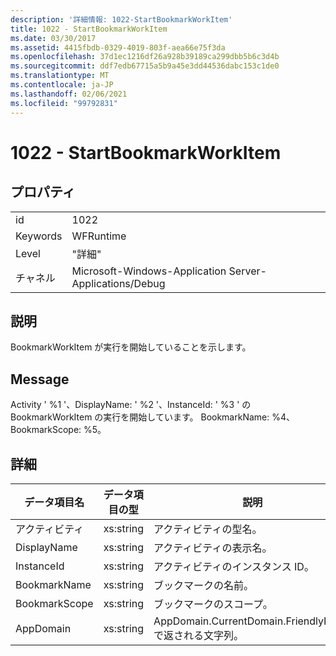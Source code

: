 ```yaml
---
description: '詳細情報: 1022-StartBookmarkWorkItem'
title: 1022 - StartBookmarkWorkItem
ms.date: 03/30/2017
ms.assetid: 4415fbdb-0329-4019-803f-aea66e75f3da
ms.openlocfilehash: 37d1ec1216df26a928b39189ca299dbb5b6c3d4b
ms.sourcegitcommit: ddf7edb67715a5b9a45e3dd44536dabc153c1de0
ms.translationtype: MT
ms.contentlocale: ja-JP
ms.lasthandoff: 02/06/2021
ms.locfileid: "99792831"
---
```

# <a name="1022---startbookmarkworkitem"></a>1022 - StartBookmarkWorkItem

## <a name="properties"></a>プロパティ  
  
|||  
|-|-|  
|id|1022|  
|Keywords|WFRuntime|  
|Level|"詳細"|  
|チャネル|Microsoft-Windows-Application Server-Applications/Debug|  
  
## <a name="description"></a>説明  

 BookmarkWorkItem が実行を開始していることを示します。  
  
## <a name="message"></a>Message  

 Activity ' %1 '、DisplayName: ' %2 '、InstanceId: ' %3 ' の BookmarkWorkItem の実行を開始しています。  BookmarkName: %4、BookmarkScope: %5。  
  
## <a name="details"></a>詳細  
  
|データ項目名|データ項目の型|説明|  
|--------------------|--------------------|-----------------|  
|アクティビティ|xs:string|アクティビティの型名。|  
|DisplayName|xs:string|アクティビティの表示名。|  
|InstanceId|xs:string|アクティビティのインスタンス ID。|  
|BookmarkName|xs:string|ブックマークの名前。|  
|BookmarkScope|xs:string|ブックマークのスコープ。|  
|AppDomain|xs:string|AppDomain.CurrentDomain.FriendlyName で返される文字列。|
